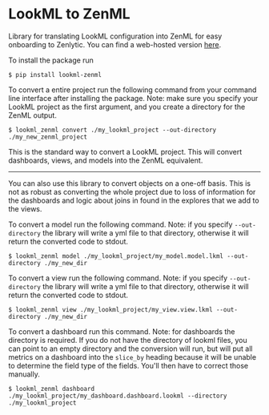 # LookML to ZenML

Library for translating LookML configuration into ZenML for easy onboarding to Zenlytic. You can find a web-hosted version [here](https://lookml-zenml.netlify.app/).

To install the package run 

```
$ pip install lookml-zenml
```

To convert a entire project run the following command from your command line interface after installing the package. Note: make sure you specify your LookML project as the first argument, and you create a directory for the ZenML output.

```
$ lookml_zenml convert ./my_lookml_project --out-directory ./my_new_zenml_project
```

This is the standard way to convert a LookML project. This will convert dashboards, views, and models into the ZenML equivalent.


---


You can also use this library to convert objects on a one-off basis. This is not as robust as converting the whole project due to loss of information for the dashboards and logic about joins in found in the explores that we add to the views. 


To convert a model run the following command. Note: if you specify `--out-directory` the library will write a yml file to that directory, otherwise it will return the converted code to stdout.

```
$ lookml_zenml model ./my_lookml_project/my_model.model.lkml --out-directory ./my_new_dir
```


To convert a view run the following command. Note: if you specify `--out-directory` the library will write a yml file to that directory, otherwise it will return the converted code to stdout.

```
$ lookml_zenml view ./my_lookml_project/my_view.view.lkml --out-directory ./my_new_dir
```

To convert a dashboard run this command. Note: for dashboards the directory is required. If you do not have the directory of lookml files, you can point to an empty directory and the conversion will run, but will put all metrics on a dashboard into the `slice_by` heading because it will be unable to determine the field type of the fields. You'll then have to correct those manually.

```
$ lookml_zenml dashboard ./my_lookml_project/my_dashboard.dashboard.lookml --directory ./my_lookml_project
```
